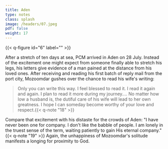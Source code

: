 ```yaml
---
title: Aden
type: notes
class: splash
image: /headers/07.jpeg
pdf: false
weight: 17
---
```


{{< q-figure id="6" label="" >}}

After a stretch of ten days at sea, PCM arrived in Aden on 28 July. Instead of the excitement one might expect from someone finally able to stretch his legs, his letters give evidence of a man pained at the distance from his loved ones. After receiving and reading his first batch of reply mail from the port city, Mozoomdar gushes over the chance to read his wife's writing:

> Only you can write this way. I feel blessed to read it. I read it again and again. I plan to read it more during my journey.... No matter how low a husband is, the dutiful care of his wife will lead to her own greatness. I hope I can someday become worthy of your love and respect.{{< q-note "18" >}}

Compare that excitement with his distaste for the crowds of Aden: "I have never been one for company. I don't like the babble of people. I am lonely in the truest sense of the term, waiting patiently to gain His eternal company." {{< q-note "19" >}} Again, the unhappiness of Mozoomdar's solitude manifests a longing for proximity to God.
